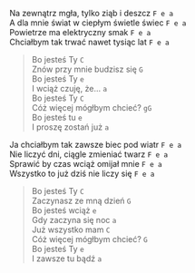 Na zewnątrz mgła, tylko ziąb i deszcz `F e a`  
A dla mnie świat w ciepłym świetle świec `F e a`  
Powietrze ma elektryczny smak `F e a`  
Chciałbym tak trwać nawet tysiąc lat `F e a`  

> Bo jesteś Ty `C`  
> Znów przy mnie budzisz się `G`  
> Bo jesteś Ty `e`  
> I wciąż czuję, że... `a`  
> Bo jesteś Ty `C`  
> Cóż więcej mógłbym chcieć? `gG`  
> Bo jesteś tu `e`  
> I proszę zostań już `a`  

Ja chciałbym tak zawsze biec pod wiatr `F e a`  
Nie liczyć dni, ciągle zmieniać twarz `F e a`  
Sprawić by czas wciąż omijał mnie `F e a`  
Wszystko to już dziś nie liczy się `F e a`  

> Bo jesteś Ty `C`  
> Zaczynasz ze mną dzień `G`  
> Bo jesteś wciąż `e`  
> Gdy zaczyna się noc `a`  
> Już wszystko mam `C`  
> Cóż więcej mógłbym chcieć? `G`  
> Bo jesteś Ty `e`  
> I zawsze tu bądź `a`
